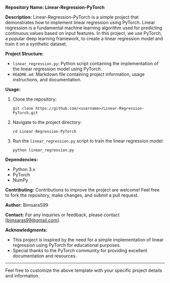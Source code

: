 **Repository Name: Linear-Regression-PyTorch** 

**Description:**
Linear-Regression-PyTorch is a simple project that demonstrates how to implement linear regression using PyTorch. Linear regression is a fundamental machine learning algorithm used for predicting continuous values based on input features. In this project, we use PyTorch, a popular deep learning framework, to create a linear regression model and train it on a synthetic dataset.

**Project Structure:**
- `linear_regression.py`: Python script containing the implementation of the linear regression model using PyTorch.
- `README.md`: Markdown file containing project information, usage instructions, and documentation.

**Usage:**
1. Clone the repository:
   ```
   git clone https://github.com/<username>/Linear-Regression-PyTorch.git
   ```
2. Navigate to the project directory:
   ```
   cd Linear-Regression-PyTorch
   ```
3. Run the `linear_regression.py` script to train the linear regression model:
   ```
   python linear_regression.py
   ```

**Dependencies:**
- Python 3.x
- PyTorch
- NumPy

**Contributing:**
Contributions to improve the project are welcome! Feel free to fork the repository, make changes, and submit a pull request.

**Author:**
BimsaraS99

**Contact:**
For any inquiries or feedback, please contact [bimsaras99@gmail.com].

**Acknowledgments:**
- This project is inspired by the need for a simple implementation of linear regression using PyTorch for educational purposes.
- Special thanks to the PyTorch community for providing excellent documentation and resources.

---
Feel free to customize the above template with your specific project details and information.
